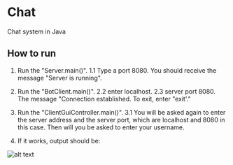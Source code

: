 # Chat

Chat system in Java

## How to run

1. Run the "Server.main()".
1.1 Type a port 8080. You should receive the message "Server is running".
2. Run the "BotClient.main()".
2.2 enter localhost.
2.3 server port 8080.
The message "Connection established. To exit, enter "exit'."
3. Run the "ClientGuiController.main()".
3.1 You will be asked again to enter the server address and the server port, which are localhost and 8080 in this case. Then will you be asked to enter your username.

4. If it works, output should be:

![alt text](https://zapodaj.net/images/fd264f53844db.png)



